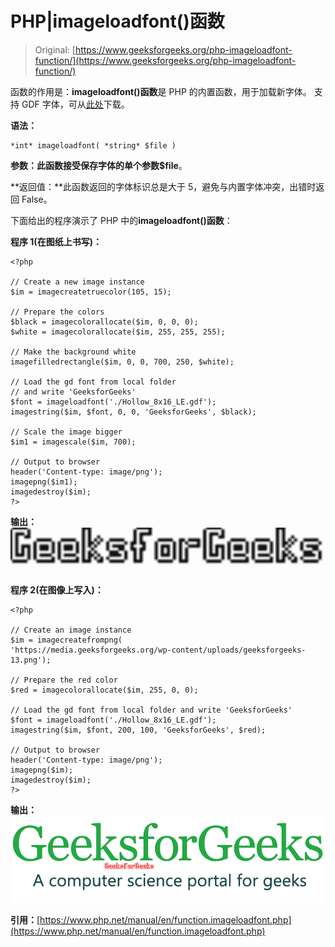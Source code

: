 # PHP|imageloadfont()函数

> Original: [https://www.geeksforgeeks.org/php-imageloadfont-function/](https://www.geeksforgeeks.org/php-imageloadfont-function/)

函数的作用是：**imageloadfont()函数**是 PHP 的内置函数，用于加载新字体。 支持 GDF 字体，可从[此处](http://www.danceswithferrets.org/lab/gdfs/)下载。

**语法：**

```
*int* imageloadfont( *string* $file )
```

**参数：**此函数接受保存字体的单个参数**$file**。

**返回值：**此函数返回的字体标识总是大于 5，避免与内置字体冲突，出错时返回 False。

下面给出的程序演示了 PHP 中的**imageloadfont()函数**：

**程序 1(在图纸上书写)：**

```
<?php

// Create a new image instance
$im = imagecreatetruecolor(105, 15);

// Prepare the colors
$black = imagecolorallocate($im, 0, 0, 0);
$white = imagecolorallocate($im, 255, 255, 255);

// Make the background white
imagefilledrectangle($im, 0, 0, 700, 250, $white);

// Load the gd font from local folder
// and write 'GeeksforGeeks'
$font = imageloadfont('./Hollow_8x16_LE.gdf');
imagestring($im, $font, 0, 0, 'GeeksforGeeks', $black);

// Scale the image bigger
$im1 = imagescale($im, 700);

// Output to browser
header('Content-type: image/png');
imagepng($im1);
imagedestroy($im);
?>
```

**输出：**
![](img/1cfd9a3bf798869715bf9613fc035f85.png)

**程序 2(在图像上写入)：**

```
<?php

// Create an image instance
$im = imagecreatefrompng(
'https://media.geeksforgeeks.org/wp-content/uploads/geeksforgeeks-13.png');

// Prepare the red color
$red = imagecolorallocate($im, 255, 0, 0);

// Load the gd font from local folder and write 'GeeksforGeeks'
$font = imageloadfont('./Hollow_8x16_LE.gdf');
imagestring($im, $font, 200, 100, 'GeeksforGeeks', $red);

// Output to browser
header('Content-type: image/png');
imagepng($im);
imagedestroy($im);
?>
```

**输出：**
![](img/685d9571dbde7094ecced236a883daf8.png)

**引用：**[https://www.php.net/manual/en/function.imageloadfont.php](https://www.php.net/manual/en/function.imageloadfont.php)